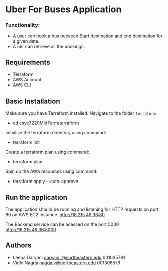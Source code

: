 # Uber For Buses Application

### Functionality:

-   A user can book a bus between Start destination and end destination for a given date.
-   A uer can retrieve all the bookings.

## Requirements

-   Terraform
-   AWS Account
-   AWS CLI

## Basic Installation

Make sure you have Terraform installed. Navigate to the folder `terraform`

-   cd csye7220MidTerm/terraform

Initialize the terraform directory using command:

-   terraform init

Create a terraform plan using command:

-   terraform plan

Spin up the AWS resources using command:

-   terraform apply --auto-approve

## Run the application

The application should be running and listening for HTTP requests on port 80 on AWS EC2 Instance.
http://18.215.49.36:80

The Backend service can be acessed on the port 5000
http://18.215.49.36:5000

## Authors

-   Leena Daryani daryani.l@northeastern.edu 001035781
-   Vidhi Nagda nagda.v@northeastern.edu 001306579
